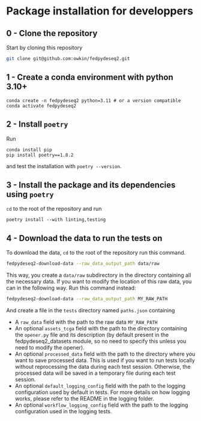 # Package installation for developpers

## 0 - Clone the repository

Start by cloning this repository

```bash
git clone git@github.com:owkin/fedpydeseq2.git
```

## 1 - Create a conda environment with python 3.10+

```
conda create -n fedpydeseq2 python=3.11 # or a version compatible
conda activate fedpydeseq2
```

## 2 - Install `poetry`

Run

```
conda install pip
pip install poetry==1.8.2
```

and test the installation with `poetry --version`.



## 3 - Install the package and its dependencies using `poetry`

`cd` to the root of the repository and run

```
poetry install --with linting,testing
```

## 4 - Download the data to run the tests on

To download the data, `cd` to the root of the repository run this command.

```bash
fedpydeseq2-download-data --raw_data_output_path data/raw
```

This way, you create a `data/raw` subdirectory in the directory containing all the necessary data. If you want to modify
the location of this raw data, you can in the following way. Run this command instead:

```bash
fedpydeseq2-download-data --raw_data_output_path MY_RAW_PATH
```


And create a file in the `tests` directory named `paths.json` containing
- A `raw_data` field with the path to the raw data `MY_RAW_PATH`
- An optional `assets_tcga` field with the path to the directory containing the `opener.py` file and its description (by default present in the fedpydeseq2_datasets module, so no need to specify this unless you need to modify the opener).
- An optional `processed_data` field with the path to the directory where you want to save processed data. This is used
if you want to run tests locally without reprocessing the data during each test session. Otherwise, the processed data will be saved in a temporary file during each test session.
- An optional `default_logging_config` field with the path to the logging configuration used by default in tests. For more details on how logging works, please refer to the README in the logging folder.
- An optional `workflow_logging_config` field with the path to the logging configuration used in the logging tests.


